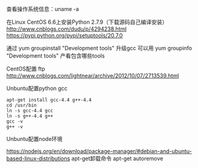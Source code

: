 查看操作系统信息：uname -a

在Linux CentOS 6.6上安装Python 2.7.9（下载源码自己编译安装）
http://www.cnblogs.com/dudu/p/4294238.html
https://pypi.python.org/pypi/setuptools/20.7.0

通过 yum groupinstall "Development tools" 升级gcc
可以用
yum groupinfo "Development tools" 产看包含哪些tools

CentOS配置 ftp
http://www.cnblogs.com/lightnear/archive/2012/10/07/2713539.html

Unbuntu配置python gcc

```
apt-get install gcc-4.4 g++-4.4
cd /usr/bin
ln -s gcc-4.4 gcc
ln -s g++-4.4 g++
gcc -v
g++ -v
```

Unbuntu配置node环境

https://nodejs.org/en/download/package-manager/#debian-and-ubuntu-based-linux-distributions
apt-get卸载命令
apt-get autoremove


